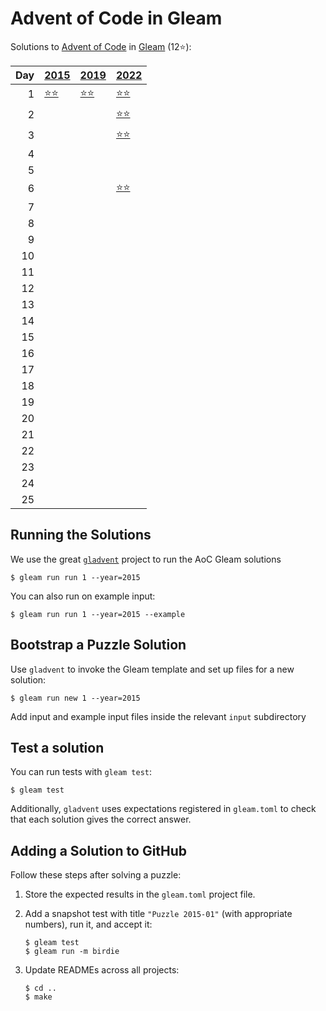 # Advent of Code in Gleam

Solutions to [Advent of Code](https://adventofcode.com/) in [Gleam](https://gleam.run/) (12⭐):

|   Day | [2015](aoc/src/aoc_2015)                 | [2019](aoc/src/aoc_2019)                 | [2022](aoc/src/aoc_2022)                 |
|------:|:-----------------------------------------|:-----------------------------------------|:-----------------------------------------|
|     1 | [⭐⭐](aoc/src/aoc_2015/README_day_1.md) | [⭐⭐](aoc/src/aoc_2019/README_day_1.md) | [⭐⭐](aoc/src/aoc_2022/README_day_1.md) |
|     2 |                                          |                                          | [⭐⭐](aoc/src/aoc_2022/README_day_2.md) |
|     3 |                                          |                                          | [⭐⭐](aoc/src/aoc_2022/README_day_3.md) |
|     4 |                                          |                                          |                                          |
|     5 |                                          |                                          |                                          |
|     6 |                                          |                                          | [⭐⭐](aoc/src/aoc_2022/README_day_6.md) |
|     7 |                                          |                                          |                                          |
|     8 |                                          |                                          |                                          |
|     9 |                                          |                                          |                                          |
|    10 |                                          |                                          |                                          |
|    11 |                                          |                                          |                                          |
|    12 |                                          |                                          |                                          |
|    13 |                                          |                                          |                                          |
|    14 |                                          |                                          |                                          |
|    15 |                                          |                                          |                                          |
|    16 |                                          |                                          |                                          |
|    17 |                                          |                                          |                                          |
|    18 |                                          |                                          |                                          |
|    19 |                                          |                                          |                                          |
|    20 |                                          |                                          |                                          |
|    21 |                                          |                                          |                                          |
|    22 |                                          |                                          |                                          |
|    23 |                                          |                                          |                                          |
|    24 |                                          |                                          |                                          |
|    25 |                                          |                                          |                                          |

## Running the Solutions

We use the great [`gladvent`](https://github.com/TanklesXL/gladvent/) project to run the AoC Gleam solutions

```console
$ gleam run run 1 --year=2015
```

You can also run on example input:

```console
$ gleam run run 1 --year=2015 --example
```

## Bootstrap a Puzzle Solution

Use `gladvent` to invoke the Gleam template and set up files for a new solution:

```console
$ gleam run new 1 --year=2015
```

Add input and example input files inside the relevant `input` subdirectory

## Test a solution

You can run tests with `gleam test`:

```console
$ gleam test
```

Additionally, `gladvent` uses expectations registered in `gleam.toml` to check
that each solution gives the correct answer.

## Adding a Solution to GitHub

Follow these steps after solving a puzzle:

1. Store the expected results in the `gleam.toml` project file.

2. Add a snapshot test with title `"Puzzle 2015-01"` (with appropriate numbers),
run it, and accept it:

    ```console
    $ gleam test
    $ gleam run -m birdie
    ```

3. Update READMEs across all projects:

    ```console
    $ cd ..
    $ make
    ```

